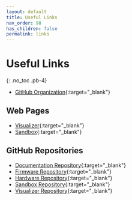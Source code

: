 ```yaml
---
layout: default
title: Useful Links
nav_order: 98
has_children: false
permalink: links
---
```


# Useful Links
{: .no_toc .pb-4}

- [GitHub Organization](https://github.com/Pera-Swarm){:target="_blank"}

## Web Pages
- [Visualizer](https://pera-swarm.ce.pdn.ac.lk/visualizer/){:target="_blank"}
- [Sandbox](https://pera-swarm.ce.pdn.ac.lk/sandbox/){:target="_blank"}

## GitHub Repositories
- [Documentation Repository](https://github.com/Pera-Swarm/docs){:target="_blank"}
- [Firmware Repository](https://github.com/Pera-Swarm/firmware){:target="_blank"}
- [Hardware Repository](https://github.com/Pera-Swarm/hardware){:target="_blank"}
- [Sandbox Repository](https://github.com/Pera-Swarm/sandbox){:target="_blank"}
- [Visualizer Repository](https://github.com/Pera-Swarm/visualizer){:target="_blank"}

